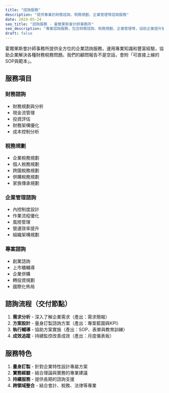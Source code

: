 ```yaml
---
title: "諮詢服務"
description: "提供專業的財務諮詢、稅務規劃、企業管理等諮詢服務"
date: 2024-05-24
seo_title: "諮詢服務 - 霍爾果斯會計師事務所"
seo_description: "專業諮詢服務，包含財務諮詢、稅務規劃、企業管理等，協助企業提升營運效率和競爭力"
draft: false
---
```


霍爾果斯會計師事務所提供全方位的企業諮詢服務，運用專業知識和豐富經驗，協助企業解決各種財務稅務問題。我們的顧問報告不是空話，會附「可直接上線的SOP與範本」。

## 服務項目

### 財務諮詢
- 財務規劃與分析
- 現金流管理
- 投資評估
- 財務架構優化
- 成本控制分析

### 稅務規劃
- 企業稅務規劃
- 個人稅務規劃
- 跨國稅務規劃
- 併購稅務規劃
- 家族傳承規劃

### 企業管理諮詢
- 內控制度設計
- 作業流程優化
- 風險管理
- 營運效率提升
- 組織架構規劃

### 專案諮詢
- 創業諮詢
- 上市櫃輔導
- 企業併購
- 轉投資規劃
- 國際化佈局

## 諮詢流程（交付節點）

1. **需求分析** - 深入了解企業需求（產出：需求簡報）
2. **方案設計** - 量身訂製諮詢方案（產出：專案藍圖與KPI）
3. **執行輔導** - 協助方案實施（產出：SOP、表單與教育訓練）
4. **成效追蹤** - 持續監控改善成效（產出：月度儀表板）

## 服務特色

1. **量身訂製** - 針對企業特性設計專屬方案
2. **實務經驗** - 結合理論與實務的專業建議
3. **持續服務** - 提供長期的諮詢支援
4. **跨領域整合** - 結合會計、稅務、法律等專業